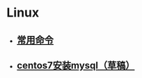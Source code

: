 Linux
====

* ## [常用命令](https://github.com/eryueweb/linux/blob/master/common.md "Linux常用命令")
* ## [centos7安装mysql（草稿）](https://github.com/eryueweb/linux/blob/master/centos7Mysql.md "centos7安装mysql")